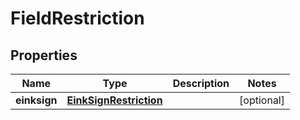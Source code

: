 # FieldRestriction

## Properties
Name | Type | Description | Notes
------------ | ------------- | ------------- | -------------
**einksign** | [**EinkSignRestriction**](EinkSignRestriction.md) |  |  [optional]
